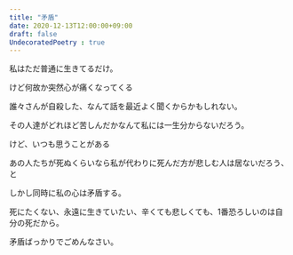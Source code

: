 ```yaml
---
title: "矛盾"
date: 2020-12-13T12:00:00+09:00
draft: false
UndecoratedPoetry : true
---
```

私はただ普通に生きてるだけ。

けど何故か突然心が痛くなってくる

誰々さんが自殺した、なんて話を最近よく聞くからかもしれない。

その人達がどれほど苦しんだかなんて私には一生分からないだろう。

けど、いつも思うことがある

あの人たちが死ぬくらいなら私が代わりに死んだ方が悲しむ人は居ないだろう、と

しかし同時に私の心は矛盾する。

死にたくない、永遠に生きていたい、辛くても悲しくても、1番恐ろしいのは自分の死だから。



矛盾ばっかりでごめんなさい。
